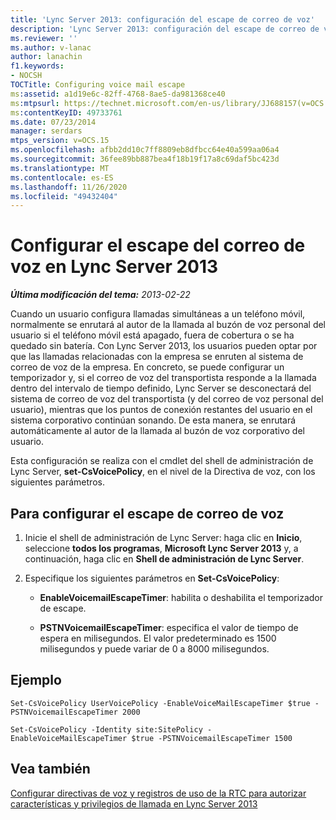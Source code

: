 ```yaml
---
title: 'Lync Server 2013: configuración del escape de correo de voz'
description: 'Lync Server 2013: configuración del escape de correo de voz.'
ms.reviewer: ''
ms.author: v-lanac
author: lanachin
f1.keywords:
- NOCSH
TOCTitle: Configuring voice mail escape
ms:assetid: a1d19e6c-82ff-4768-8ae5-da981368ce40
ms:mtpsurl: https://technet.microsoft.com/en-us/library/JJ688157(v=OCS.15)
ms:contentKeyID: 49733761
ms.date: 07/23/2014
manager: serdars
mtps_version: v=OCS.15
ms.openlocfilehash: afbb2dd10c7ff8809eb8dfbcc64e40a599aa06a4
ms.sourcegitcommit: 36fee89bb887bea4f18b19f17a8c69daf5bc423d
ms.translationtype: MT
ms.contentlocale: es-ES
ms.lasthandoff: 11/26/2020
ms.locfileid: "49432404"
---
```

# <a name="configuring-voice-mail-escape-in-lync-server-2013"></a>Configurar el escape del correo de voz en Lync Server 2013

<div data-xmlns="http://www.w3.org/1999/xhtml">

<div class="topic" data-xmlns="http://www.w3.org/1999/xhtml" data-msxsl="urn:schemas-microsoft-com:xslt" data-cs="https://msdn.microsoft.com/">

<div data-asp="https://msdn2.microsoft.com/asp">



</div>

<div id="mainSection">

<div id="mainBody">

<span> </span>

_**Última modificación del tema:** 2013-02-22_

Cuando un usuario configura llamadas simultáneas a un teléfono móvil, normalmente se enrutará al autor de la llamada al buzón de voz personal del usuario si el teléfono móvil está apagado, fuera de cobertura o se ha quedado sin batería. Con Lync Server 2013, los usuarios pueden optar por que las llamadas relacionadas con la empresa se enruten al sistema de correo de voz de la empresa. En concreto, se puede configurar un temporizador y, si el correo de voz del transportista responde a la llamada dentro del intervalo de tiempo definido, Lync Server se desconectará del sistema de correo de voz del transportista (y del correo de voz personal del usuario), mientras que los puntos de conexión restantes del usuario en el sistema corporativo continúan sonando. De esta manera, se enrutará automáticamente al autor de la llamada al buzón de voz corporativo del usuario.

Esta configuración se realiza con el cmdlet del shell de administración de Lync Server, **set-CsVoicePolicy**, en el nivel de la Directiva de voz, con los siguientes parámetros.

<div>

## <a name="to-configure-voice-mail-escape"></a>Para configurar el escape de correo de voz

1.  Inicie el shell de administración de Lync Server: haga clic en **Inicio**, seleccione **todos los programas**, **Microsoft Lync Server 2013** y, a continuación, haga clic en **Shell de administración de Lync Server**.

2.  Especifique los siguientes parámetros en **Set-CsVoicePolicy**:
    
      - **EnableVoicemailEscapeTimer**: habilita o deshabilita el temporizador de escape.
    
      - **PSTNVoicemailEscapeTimer**: especifica el valor de tiempo de espera en milisegundos. El valor predeterminado es 1500 milisegundos y puede variar de 0 a 8000 milisegundos.

</div>

<div>

## <a name="example"></a>Ejemplo

    Set-CsVoicePolicy UserVoicePolicy -EnableVoiceMailEscapeTimer $true - PSTNVoicemailEscapeTimer 2000
    
    Set-CsVoicePolicy -Identity site:SitePolicy -EnableVoiceMailEscapeTimer $true -PSTNVoicemailEscapeTimer 1500

</div>

<div>

## <a name="see-also"></a>Vea también


[Configurar directivas de voz y registros de uso de la RTC para autorizar características y privilegios de llamada en Lync Server 2013](lync-server-2013-configuring-voice-policies-and-pstn-usage-records-to-authorize-calling-features-and-privileges.md)  
  

</div>

</div>

<span> </span>

</div>

</div>

</div>

